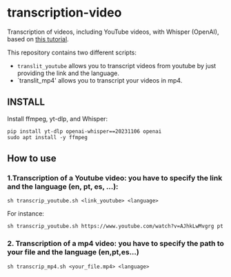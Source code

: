 # transcription-video

Transcription of videos, including YouTube videos, with Whisper (OpenAI), based on [this tutorial](https://colab.research.google.com/drive/18DOphWmaXtF9Xz591WQ6_Llyekb6k8I3?usp=sharing&s=03).

This repository contains two different scripts:

* `translit_youtube` allows you to transcript videos from youtube by just providing the link and the language.
* `translit_mp4' allows you to transcript your videos in mp4.


## INSTALL

Install ffmpeg,  yt-dlp, and Whisper:

```
pip install yt-dlp openai-whisper==20231106 openai
sudo apt install -y ffmpeg
```

## How to use

### 1.Transcription of a Youtube video: you have to specify the link and the language (en, pt, es, ...):

```
sh transcrip_youtube.sh <link_youtube> <language>
```

For instance:

```
sh transcrip_youtube.sh https://www.youtube.com/watch?v=AJhkLwMvgrg pt
```

### 2. Transcription of a mp4 video: you have to specify the path to your file and the language (en,pt,es...)
```
sh transcrip_mp4.sh <your_file.mp4> <language>
```


